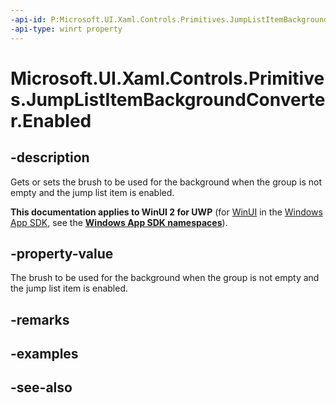 ```yaml
---
-api-id: P:Microsoft.UI.Xaml.Controls.Primitives.JumpListItemBackgroundConverter.Enabled
-api-type: winrt property
---
```


<!-- Property syntax
public Windows.UI.Xaml.Media.Brush Enabled { get;  set; }
-->

# Microsoft.UI.Xaml.Controls.Primitives.JumpListItemBackgroundConverter.Enabled

## -description
Gets or sets the brush to be used for the background when the group is not empty and the jump list item is enabled.

**This documentation applies to WinUI 2 for UWP** (for [WinUI](/windows/apps/winui/winui3/) in the [Windows App SDK](/windows/apps/windows-app-sdk/), see the **[Windows App SDK namespaces](/windows/windows-app-sdk/api/winrt/)**).

## -property-value
The brush to be used for the background when the group is not empty and the jump list item is enabled.

## -remarks

## -examples

## -see-also
